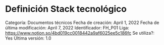 # Definición Stack tecnológico

Categoría: Documentos técnicos
Fecha de creación: April 1, 2022
Fecha de última modificación: April 7, 2022
Identificador: FH_P01
Liga: https://www.notion.so/4bd019cc0018442a9af6025ee5c186fc
Se utiliza?: Yes
Última versión: 1.0